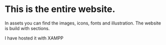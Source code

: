 # This is the entire website.
In assets you can find the images, icons, fonts and illustration.
The website is build with sections.

I have hosted it with XAMPP
